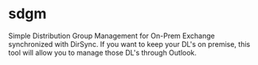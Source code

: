 # sdgm
Simple Distribution Group Management for On-Prem Exchange synchronized with DirSync. If you want to keep your DL's on premise, this tool will allow you to manage those DL's through Outlook.
